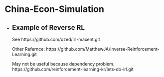 # China-Econ-Simulation
<ul>
  <li> <h2> Example of Reverse RL </h2> </li>
  <p> See https://github.com/qzed/irl-maxent.git </p>
  <p> Other Refernce: https://github.com/MatthewJA/Inverse-Reinforcement-Learning.git </p>
  <p> May not be useful because dependency problem. https://github.com/reinforcement-learning-kr/lets-do-irl.git </p>
</ul>
